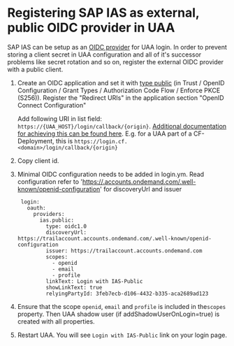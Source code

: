 # Registering SAP IAS as external, public OIDC provider in UAA

SAP IAS can be setup as an [OIDC provider](https://help.sap.com/viewer/6d6d63354d1242d185ab4830fc04feb1/Cloud/en-US/a789c9c8c0f5439da8c30b5d9e43bece.htm) for UAA login.
In order to prevent storing a client secret in UAA configuration and all of it's successor problems like secret rotation and so on, register the
external OIDC provider with a public client.

1. Create an OIDC application and set it with [type public](https://help.sap.com/viewer/6d6d63354d1242d185ab4830fc04feb1/Cloud/en-US/a721157cd40544eb9bad40085cf8ec15.html) (in Trust / OpenID Configuration / Grant Types / Authorization Code Flow / Enforce PKCE (S256)).
   Register the "Redirect URIs" in the application section "OpenID Connect Configuration"

   Add following URI in list field:
   `https://{UAA_HOST}/login/callback/{origin}`. [Additional documentation for achieving this can be found here](https://help.sap.com/viewer/6d6d63354d1242d185ab4830fc04feb1/Cloud/en-US/1ae324ee3b2d4a728650eb022d5fd910.html). E.g. for a UAA part of a CF-Deployment, this is `https://login.cf.<domain>/login/callback/{origin}`
   
2. Copy client id.

3. Minimal OIDC configuration needs to be added in login.ym.
   Read configuration refer to '[https://<tenant ID>.accounts.ondemand.com/.well-known/openid-configuration](https://help.sap.com/viewer/6d6d63354d1242d185ab4830fc04feb1/Cloud/en-US/c297516bae4547eb82eeed80fea2b937.html)' for discoveryUrl and issuer

        login:
          oauth:
            providers:
              ias.public:
                type: oidc1.0
                discoveryUrl: https://trailaccount.accounts.ondemand.com/.well-known/openid-configuration
                issuer: https://trailaccount.accounts.ondemand.com
                scopes:
                  - openid
                  - email
                  - profile
                linkText: Login with IAS-Public
                showLinkText: true
                relyingPartyId: 3feb7ecb-d106-4432-b335-aca2689ad123

4. Ensure that the scope `openid`, `email` and `profile` is included in the`scopes` property. Then UAA shadow user (if addShadowUserOnLogin=true) is created
   with all properties. 

5. Restart UAA. You will see `Login with IAS-Public` link on your login page.

